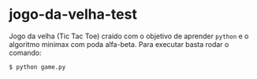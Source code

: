 # jogo-da-velha-test
Jogo da velha (Tic Tac Toe) craido com o objetivo de aprender `python` e o algoritmo minimax com poda alfa-beta.
Para executar basta rodar o comando:
```
$ python game.py
```
